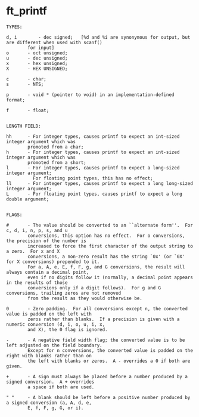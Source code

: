 # ft_printf

	TYPES:

	d, i		- dec signed;	[%d and %i are synonymous for output, but are different when used with scanf()
			for input]
	o		- oct unsigned;
	u		- dec unsigned;
	x		- hex unsigned;
	X		- HEX UNSIGNED;

	c		- char;
	s		- NTS;

	p		- void * (pointer to void) in an implementation-defined format;

	f		- float;
	

	LENGTH FIELD:

	hh		- For integer types, causes printf to expect an int-sized integer argument which was 
			promoted from a char;
	h		- For integer types, causes printf to expect an int-sized integer argument which was 
			promoted from a short;
	l		- For integer types, causes printf to expect a long-sized integer argument;
			  For floating point types, this has no effect;
	ll		- For integer types, causes printf to expect a long long-sized integer argument;
	L		- For floating point types, causes printf to expect a long double argument;


	FLAGS:

	#		- The value should be converted to an ``alternate form''.  For c, d, i, n, p, s, and u 
			conversions, this option has no effect.  For o conversions, the precision of the number is
			increased to force the first character of the output string to a zero.  For x and X 
			conversions, a non-zero result has the string `0x' (or `0X' for X conversions) prepended to it.
			For a, A, e, E, f, F, g, and G conversions, the result will always contain a decimal point,
			even if no digits follow it (normally, a decimal point appears in the results of those 
			conversions only if a digit follows).  For g and G conversions, trailing zeros are not removed
			from the result as they would otherwise be.

	0		- Zero padding.  For all conversions except n, the converted value is padded on the left with
			zeros rather than blanks.  If a precision is given with a numeric conversion (d, i, o, u, i, x, 
			and X), the 0 flag is ignored.

	-		- A negative field width flag; the converted value is to be left adjusted on the field boundary.
			Except for n conversions, the converted value is padded on the right with blanks rather than on 
			the left with blanks or zeros.  A - overrides a 0 if both are given.

	+		- A sign must always be placed before a number produced by a signed conversion.  A + overrides
			a space if both are used.

	" "		- A blank should be left before a positive number produced by a signed conversion (a, A, d, e, 
			E, f, F, g, G, or i).
